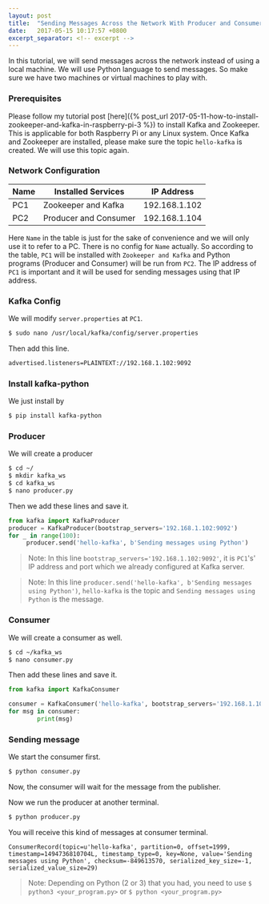 ```yaml
---
layout: post
title:  "Sending Messages Across the Network With Producer and Consumer Using Kafka and Zookeeper"
date:   2017-05-15 10:17:57 +0800
excerpt_separator: <!-- excerpt -->
---
```


In this tutorial, we will send messages across the network instead of using a local machine. We will use Python language to send messages. So make sure we have two machines or virtual machines to play with. 

<!-- excerpt -->



### Prerequisites

Please follow my tutorial post [here]({% post_url 2017-05-11-how-to-install-zookeeper-and-kafka-in-raspberry-pi-3 %}) to install Kafka and Zookeeper. This is applicable for both Raspberry Pi or any Linux system. 
Once Kafka and Zookeeper are installed, please make sure the topic `hello-kafka` is created. We will use this topic again.

### Network Configuration

Name | Installed Services | IP Address
--- | --- | ---
PC1 | Zookeeper and Kafka | 192.168.1.102 
PC2 | Producer and Consumer | 192.168.1.104

Here `Name` in the table is just for the sake of convenience and we will only use it to refer to a PC. There is no config for `Name` actually. So according to the table, `PC1` will be installed with `Zookeeper and Kafka` and Python programs (Producer and Consumer) will be run from `PC2`.
The IP address of `PC1` is important and it will be used for sending messages using that IP address.

### Kafka Config
We will modify `server.properties` at `PC1`. 

```sh
$ sudo nano /usr/local/kafka/config/server.properties
```
Then add this line.
```sh
advertised.listeners=PLAINTEXT://192.168.1.102:9092
```

### Install kafka-python
We just install by 
```sh
$ pip install kafka-python
```

### Producer
We will create a producer

```sh
$ cd ~/
$ mkdir kafka_ws
$ cd kafka_ws
$ nano producer.py
```

Then we add these lines and save it.

```py
from kafka import KafkaProducer
producer = KafkaProducer(bootstrap_servers='192.168.1.102:9092')
for _ in range(100):
     producer.send('hello-kafka', b'Sending messages using Python')
```
> Note: In this line `bootstrap_servers='192.168.1.102:9092'`, it is `PC1`'s' IP address and port which we already configured at Kafka server. 

> Note: In this line `producer.send('hello-kafka', b'Sending messages using Python')`, `hello-kafka` is the topic and `Sending messages using Python` is the message.

### Consumer
We will create a consumer as well.

```sh
$ cd ~/kafka_ws
$ nano consumer.py
```

Then add these lines and save it.

```py
from kafka import KafkaConsumer

consumer = KafkaConsumer('hello-kafka', bootstrap_servers='192.168.1.102:9092')
for msg in consumer:
        print(msg)
```

### Sending message
We start the consumer first.
```sh
$ python consumer.py 
```

Now, the consumer will wait for the message from the publisher.

Now we run the producer at another terminal.
```sh
$ python producer.py
```
You will receive this kind of messages at consumer terminal.

```
ConsumerRecord(topic=u'hello-kafka', partition=0, offset=1999, timestamp=1494736810704L, timestamp_type=0, key=None, value='Sending messages using Python', checksum=-849613570, serialized_key_size=-1, serialized_value_size=29)
```

> Note: Depending on Python (2 or 3) that you had, you need to use `$ python3 <your_program.py>` or `$ python <your_program.py>`